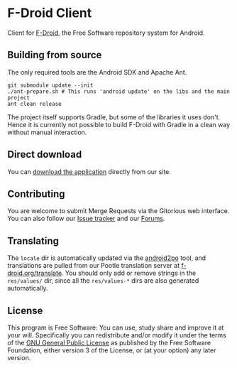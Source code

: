 F-Droid Client
==============

Client for [F-Droid](https://fdroid.org), the Free Software repository system
for Android.


Building from source
--------------------

The only required tools are the Android SDK and Apache Ant.

```
git submodule update --init
./ant-prepare.sh # This runs 'android update' on the libs and the main project
ant clean release
```

The project itself supports Gradle, but some of the libraries it uses don't.
Hence it is currently not possible to build F-Droid with Gradle in a clean way
without manual interaction.


Direct download
---------------

You can [download the application](https://f-droid.org/FDroid.apk) directly
from our site.


Contributing
------------

You are welcome to submit Merge Requests via the Gitorious web interface. You
can also follow our [Issue tracker](https://f-droid.org/repository/issues/)
and our [Forums](https://f-droid.org/forums/).


Translating
-----------

The `locale` dir is automatically updated via the
[android2po](https://github.com/miracle2k/android2po) tool, and translations
are pulled from our Pootle translation server at
[f-droid.org/translate](https://f-droid.org/translate). You should only add or
remove strings in the `res/values/` dir, since all the `res/values-*` dirs are
also generated automatically.


License
-------

This program is Free Software: You can use, study share and improve it at your
will. Specifically you can redistribute and/or modify it under the terms of the
[GNU General Public License](https://www.gnu.org/licenses/gpl.html) as
published by the Free Software Foundation, either version 3 of the License, or
(at your option) any later version.
